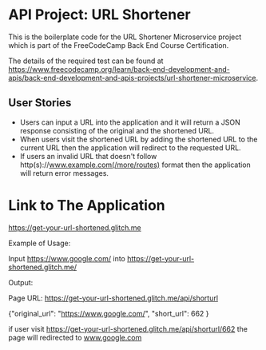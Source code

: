# API Project: URL Shortener

This is the boilerplate code for the URL Shortener Microservice project which is part of the FreeCodeCamp Back End Course Certification.

The details of the required test can be found at https://www.freecodecamp.org/learn/back-end-development-and-apis/back-end-development-and-apis-projects/url-shortener-microservice.

## User Stories
- Users can input a URL into the application and it will return a JSON response consisting of the original and the shortened URL.
- When users visit the shortened URL by adding the shortened URL to the current URL then the application will redirect to the requested URL.
- If users an invalid URL that doesn't follow http(s)://www.example.com(/more/routes) format then the application will return error messages.

# Link to The Application
https://get-your-url-shortened.glitch.me

Example of Usage:

Input https://www.google.com/ into https://get-your-url-shortened.glitch.me/

Output:

Page URL: https://get-your-url-shortened.glitch.me/api/shorturl

{"original_url": "https://www.google.com/", "short_url": 662 }

if user visit https://get-your-url-shortened.glitch.me/api/shorturl/662  the page will redirected to www.google.com

